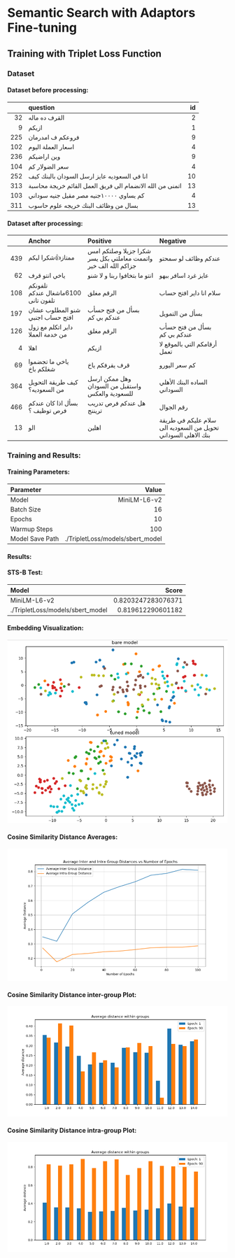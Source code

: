 # Semantic Search with Adaptors Fine-tuning

## Training with Triplet Loss Function

### Dataset
#### Dataset before processing:
|     | question                                                  |   id |
|----:|:----------------------------------------------------------|-----:|
|  32 | القرف ده ماله                                             |    2 |
|   9 | ازيكم                                                     |    1 |
| 225 | فروعكم ف امدرمان                                          |    9 |
| 102 | اسعار العملة اليوم                                        |    4 |
| 236 | وين اراضيكم                                               |    9 |
| 104 | سعر الضولار كم                                            |    4 |
| 252 | انا في السعوديه عايز ارسل السودان بالبنك كيف              |   10 |
| 313 | اتمنى من الله الانضمام الى فريق العمل القائم خريجة محاسبة |   13 |
| 103 | كم يساوي ١٠٠٠٠جنيه مصر مقيل جنيه سوداني                   |    4 |
| 311 | بسال من وظائف البنك خريجه علوم حاسوب                      |   13 |

#### Dataset after processing:
|     | Anchor                              | Positive                                                        | Negative                                                      |
|----:|:------------------------------------|:----------------------------------------------------------------|:--------------------------------------------------------------|
| 439 | ممتاز👍شكرا ليكم                    | شكرا جزيلا وصلتكم امس واتممت معاملتي بكل يسر جزاكم الله الف خير | عندكم وظائف لو سمحتو                                          |
|  62 | ياخي انتو قرف                       | انتو ما بتخافوا ربنا و لا شنو                                   | عايز غرد اسافر ببهو                                           |
| 108 | تلفونكم 6100ماشغال عندكم تلفون تانى | الرقم مغلق                                                      | سلام انا داير افتح حساب                                       |
| 197 | شنو المطلوب عشان افتح حساب اجنبي    | بسأل من فتح حسأب عندكم بي كم                                    | بسأل من التمويل                                               |
| 126 | داير اتكلم مع زول من خدمة العملا    | الرقم مغلق                                                      | بسأل من فتح حسأب عندكم بي كم                                  |
|   4 | اهلا                                | ازيكم                                                           | أرقامكم التي بالموقع لا تعمل                                  |
|  69 | ياخي ما تجضموا شغلكم باخ            | قرف يقرفكم ياخ                                                  | كم سعر اليورو                                                 |
| 364 | كيف طريقة التحويل من السعوديه؟      | وهل ممكن ارسل واستقبل من السودان للسعودية والعكس                | الساده البنك الأهلي السوداني                                  |
| 466 | بسأل اذا كان عندكم فرص توظيف ؟      | هل عندكم فرص تدريب تريننج                                       | رقم الجوال                                                    |
|  13 | الو                                 | اهلين                                                           | سلام عليكم في طريقة تحويل من السعوديه الى بنك الاهلى السوداني |

### Training and Results:
#### Training Parameters:
| Parameter           | Value |
|:--------------------|------:|
| Model               | MiniLM-L6-v2 |
| Batch Size          | 16 |
| Epochs              | 10 |
| Warmup Steps        | 100 |
| Model Save Path     | ./TripletLoss/models/sbert_model |

#### Results:
#### STS-B Test:
| Model           | Score |
|:--------------------|------:|
| MiniLM-L6-v2 | 0.8203247283076371 |
| ./TripletLoss/models/sbert_model | 0.819612290601182 |
#### Embedding Visualization:
![Embedding Visualization](figs/embs_vis.png)

#### Cosine Similarity Distance Averages:
![Cosine Similarity Distance Averages](figs/average_inter_and_intra_group_distances_vs_number_of_epochs.png)
#### Cosine Similarity Distance inter-group Plot:
![Cosine Similarity Distance inter-group Plot](figs/group_distance_group_distance.png)

#### Cosine Similarity Distance intra-group Plot:
![Cosine Similarity Distance intra-group Plot](figs/group_distance_total_distance.png)


